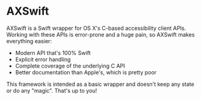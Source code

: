 # AXSwift

AXSwift is a Swift wrapper for OS X's C-based accessibility client APIs. Working with these APIs is error-prone and a huge pain, so AXSwift makes everything easier:

- Modern API that's 100% Swift
- Explicit error handling
- Complete coverage of the underlying C API
- Better documentation than Apple's, which is pretty poor

This framework is intended as a basic wrapper and doesn't keep any state or do any "magic". That's up to you!
